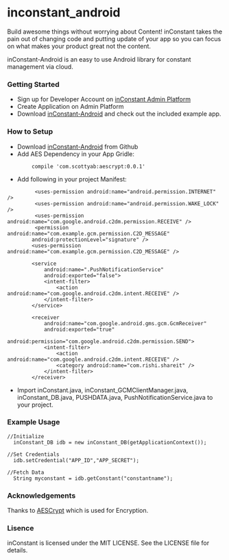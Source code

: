 # inconstant_android

Build awesome things without worrying about Content! inConstant takes the pain out of changing code and putting update of your app so you can focus on what makes your product great not the content.

inConstant-Android is an easy to use Android library for constant management via cloud.

### Getting Started

* Sign up for Developer Account on [inConstant Admin Platform](https://www.hoodoomail.com/inconstant/)
* Create Application on Admin Platform
* Download [inConstant-Android](https://github.com/rishijash/inconstant_android) and check out the included example app.

### How to Setup

* Download [inConstant-Android](https://github.com/rishijash/inconstant_android) from Github
* Add AES Dependency in your App Gridle:
```
        compile 'com.scottyab:aescrypt:0.0.1'
```
* Add following in your project Manifest:
```
         <uses-permission android:name="android.permission.INTERNET" />
         <uses-permission android:name="android.permission.WAKE_LOCK" />
         <uses-permission android:name="com.google.android.c2dm.permission.RECEIVE" />
         <permission android:name="com.example.gcm.permission.C2D_MESSAGE"
        android:protectionLevel="signature" />
        <uses-permission android:name="com.example.gcm.permission.C2D_MESSAGE" />
        
        <service
            android:name=".PushNotificationService"
            android:exported="false">
            <intent-filter>
                <action android:name="com.google.android.c2dm.intent.RECEIVE" />
            </intent-filter>
        </service>

        <receiver
            android:name="com.google.android.gms.gcm.GcmReceiver"
            android:exported="true"
            android:permission="com.google.android.c2dm.permission.SEND">
            <intent-filter>
                <action android:name="com.google.android.c2dm.intent.RECEIVE" />
                <category android:name="com.rishi.shareit" />
            </intent-filter>
        </receiver>
```
* Import inConstant.java, inConstant_GCMClientManager.java, inConstant_DB.java, PUSHDATA.java, PushNotificationService.java to your project.

### Example Usage

```
//Initialize
  inConstant_DB idb = new inConstant_DB(getApplicationContext());
  
//Set Credentials
  idb.setCredential("APP_ID","APP_SECRET");

//Fetch Data
  String myconstant = idb.getConstant("constantname");
```

### Acknowledgements

Thanks to [AESCrypt](https://github.com/scottyab/AESCrypt-Android) which is used for Encryption.

### Lisence

inConstant is licensed under the MIT LICENSE. See the LICENSE file for details.
